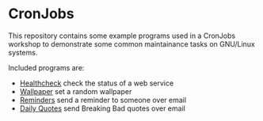 # CronJobs

This repository contains some example programs used in a CronJobs workshop to
demonstrate some common maintainance tasks on GNU/Linux systems.

Included programs are:

- [Healthcheck](./Healthcheck/) check the status of a web service
- [Wallpaper](./Wallpaper/) set a random wallpaper
- [Reminders](./Reminders) send a reminder to someone over email
- [Daily Quotes](./Quotes/) send Breaking Bad quotes over email
